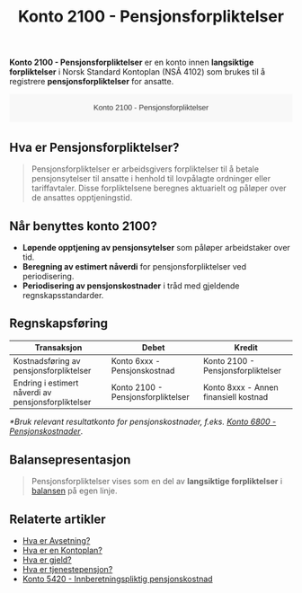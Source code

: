 ﻿---
title: "Konto 2100 - Pensjonsforpliktelser"
seoTitle: "2100-pensjonsforpliktelser"
description: '**Konto 2100 - Pensjonsforpliktelser** er en konto innen **langsiktige forpliktelser** i Norsk Standard Kontoplan (NSÂ 4102) som brukes til å registrere **pens...'
---

**Konto 2100 - Pensjonsforpliktelser** er en konto innen **langsiktige forpliktelser** i Norsk Standard Kontoplan (NSÂ 4102) som brukes til å registrere **pensjonsforpliktelser** for ansatte.

![Illustrasjon av konto 2100 pensjonsforpliktelser](2100-pensjonsforpliktelser-image.svg)

## Hva er Pensjonsforpliktelser?

> Pensjonsforpliktelser er arbeidsgivers forpliktelser til å betale pensjonsytelser til ansatte i henhold til lovpålagte ordninger eller tariffavtaler. Disse forpliktelsene beregnes aktuarielt og påløper over de ansattes opptjeningstid.

## Når benyttes konto 2100?

* **Løpende opptjening av pensjonsytelser** som påløper arbeidstaker over tid.
* **Beregning av estimert nåverdi** for pensjonsforpliktelser ved periodisering.
* **Periodisering av pensjonskostnader** i tråd med gjeldende regnskapsstandarder.

## Regnskapsføring

| Transaksjon                                         | Debet                          | Kredit                                    |
|-----------------------------------------------------|--------------------------------|-------------------------------------------|
| Kostnadsføring av pensjonsforpliktelser             | Konto 6xxx - Pensjonskostnad   | Konto 2100 - Pensjonsforpliktelser        |
| Endring i estimert nåverdi av pensjonsforpliktelser | Konto 2100 - Pensjonsforpliktelser | Konto 8xxx - Annen finansiell kostnad |

_*Bruk relevant resultatkonto for pensjonskostnader, f.eks. [Konto 6800 - Pensjonskostnader](/blogs/kontoplan/6800-pensjonskostnader "Konto 6800 - Pensjonskostnader: Pensjonskostnader i Norsk Kontoplan")_.

## Balansepresentasjon

> Pensjonsforpliktelser vises som en del av **langsiktige forpliktelser** i [balansen](/blogs/regnskap/hva-er-balanse "Hva er Balanse? Komplett Guide til Balanse") på egen linje.

## Relaterte artikler

* [Hva er Avsetning?](/blogs/regnskap/avsetning "Hva er Avsetning i Regnskap? Komplett Guide til Avsetninger og Estimater")
* [Hva er en Kontoplan?](/blogs/regnskap/hva-er-kontoplan "Hva er en Kontoplan? Komplett Guide til Kontoplaner i Norsk Regnskap")
* [Hva er gjeld?](/blogs/regnskap/hva-er-gjeld "Hva er Gjeld i Regnskap? Komplett Guide til Forpliktelser og Gjeldstyper")
* [Hva er tjenestepensjon?](/blogs/regnskap/hva-er-tjenestepensjon "Hva er Tjenestepensjon? Komplett Guide til Bedriftspensjon og Regnskapsføring")
* [Konto 5420 - Innberetningspliktig pensjonskostnad](/blogs/kontoplan/5420-innberetningspliktig-pensjonskostnad "Konto 5420 - Innberetningspliktig pensjonskostnad: Innberetningspliktig pensjonskostnad i Norsk Kontoplan")






